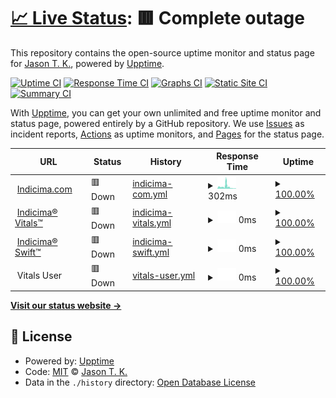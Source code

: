 # [📈 Live Status](https://vitals.indicima.ca): <!--live status--> **🟥 Complete outage**

This repository contains the open-source uptime monitor and status page for [Jason T. K.](https://indicima.ca), powered by [Upptime](https://github.com/upptime/upptime).

[![Uptime CI](https://github.com/indicima/vitals.indicima.ca/workflows/Uptime%20CI/badge.svg)](https://github.com/indicima/vitals.indicima.ca/actions?query=workflow%3A%22Uptime+CI%22)
[![Response Time CI](https://github.com/indicima/vitals.indicima.ca/workflows/Response%20Time%20CI/badge.svg)](https://github.com/indicima/vitals.indicima.ca/actions?query=workflow%3A%22Response+Time+CI%22)
[![Graphs CI](https://github.com/indicima/vitals.indicima.ca/workflows/Graphs%20CI/badge.svg)](https://github.com/indicima/vitals.indicima.ca/actions?query=workflow%3A%22Graphs+CI%22)
[![Static Site CI](https://github.com/indicima/vitals.indicima.ca/workflows/Static%20Site%20CI/badge.svg)](https://github.com/indicima/vitals.indicima.ca/actions?query=workflow%3A%22Static+Site+CI%22)
[![Summary CI](https://github.com/indicima/vitals.indicima.ca/workflows/Summary%20CI/badge.svg)](https://github.com/indicima/vitals.indicima.ca/actions?query=workflow%3A%22Summary+CI%22)

With [Upptime](https://upptime.js.org), you can get your own unlimited and free uptime monitor and status page, powered entirely by a GitHub repository. We use [Issues](https://github.com/indicima/vitals.indicima.ca/issues) as incident reports, [Actions](https://github.com/indicima/vitals.indicima.ca/actions) as uptime monitors, and [Pages](https://vitals.indicima.ca) for the status page.

<!--start: status pages-->
<!-- This summary is generated by Upptime (https://github.com/upptime/upptime) -->
<!-- Do not edit this manually, your changes will be overwritten -->
<!-- prettier-ignore -->
| URL | Status | History | Response Time | Uptime |
| --- | ------ | ------- | ------------- | ------ |
| <img alt="" src="https://icons.duckduckgo.com/ip3/indicima.ca.ico" height="13"> [Indicima.com](https://indicima.ca) | 🟥 Down | [indicima-com.yml](https://github.com/indicima/vitals/commits/HEAD/history/indicima-com.yml) | <details><summary><img alt="Response time graph" src="./graphs/indicima-com/response-time-week.png" height="20"> 302ms</summary><br><a href="https://vitals.indicima.ca/history/indicima-com"><img alt="Response time 466" src="https://img.shields.io/endpoint?url=https%3A%2F%2Fraw.githubusercontent.com%2Findicima%2Fvitals%2FHEAD%2Fapi%2Findicima-com%2Fresponse-time.json"></a><br><a href="https://vitals.indicima.ca/history/indicima-com"><img alt="24-hour response time 105" src="https://img.shields.io/endpoint?url=https%3A%2F%2Fraw.githubusercontent.com%2Findicima%2Fvitals%2FHEAD%2Fapi%2Findicima-com%2Fresponse-time-day.json"></a><br><a href="https://vitals.indicima.ca/history/indicima-com"><img alt="7-day response time 302" src="https://img.shields.io/endpoint?url=https%3A%2F%2Fraw.githubusercontent.com%2Findicima%2Fvitals%2FHEAD%2Fapi%2Findicima-com%2Fresponse-time-week.json"></a><br><a href="https://vitals.indicima.ca/history/indicima-com"><img alt="30-day response time 403" src="https://img.shields.io/endpoint?url=https%3A%2F%2Fraw.githubusercontent.com%2Findicima%2Fvitals%2FHEAD%2Fapi%2Findicima-com%2Fresponse-time-month.json"></a><br><a href="https://vitals.indicima.ca/history/indicima-com"><img alt="1-year response time 466" src="https://img.shields.io/endpoint?url=https%3A%2F%2Fraw.githubusercontent.com%2Findicima%2Fvitals%2FHEAD%2Fapi%2Findicima-com%2Fresponse-time-year.json"></a></details> | <details><summary><a href="https://vitals.indicima.ca/history/indicima-com">100.00%</a></summary><a href="https://vitals.indicima.ca/history/indicima-com"><img alt="All-time uptime 100.00%" src="https://img.shields.io/endpoint?url=https%3A%2F%2Fraw.githubusercontent.com%2Findicima%2Fvitals%2FHEAD%2Fapi%2Findicima-com%2Fuptime.json"></a><br><a href="https://vitals.indicima.ca/history/indicima-com"><img alt="24-hour uptime 100.00%" src="https://img.shields.io/endpoint?url=https%3A%2F%2Fraw.githubusercontent.com%2Findicima%2Fvitals%2FHEAD%2Fapi%2Findicima-com%2Fuptime-day.json"></a><br><a href="https://vitals.indicima.ca/history/indicima-com"><img alt="7-day uptime 100.00%" src="https://img.shields.io/endpoint?url=https%3A%2F%2Fraw.githubusercontent.com%2Findicima%2Fvitals%2FHEAD%2Fapi%2Findicima-com%2Fuptime-week.json"></a><br><a href="https://vitals.indicima.ca/history/indicima-com"><img alt="30-day uptime 100.00%" src="https://img.shields.io/endpoint?url=https%3A%2F%2Fraw.githubusercontent.com%2Findicima%2Fvitals%2FHEAD%2Fapi%2Findicima-com%2Fuptime-month.json"></a><br><a href="https://vitals.indicima.ca/history/indicima-com"><img alt="1-year uptime 100.00%" src="https://img.shields.io/endpoint?url=https%3A%2F%2Fraw.githubusercontent.com%2Findicima%2Fvitals%2FHEAD%2Fapi%2Findicima-com%2Fuptime-year.json"></a></details>
| <img alt="" src="https://icons.duckduckgo.com/ip3/vitals.indicima.ca.ico" height="13"> [Indicima® Vitals™](https://vitals.indicima.ca) | 🟥 Down | [indicima-vitals.yml](https://github.com/indicima/vitals/commits/HEAD/history/indicima-vitals.yml) | <details><summary><img alt="Response time graph" src="./graphs/indicima-vitals/response-time-week.png" height="20"> 0ms</summary><br><a href="https://vitals.indicima.ca/history/indicima-vitals"><img alt="Response time 135" src="https://img.shields.io/endpoint?url=https%3A%2F%2Fraw.githubusercontent.com%2Findicima%2Fvitals%2FHEAD%2Fapi%2Findicima-vitals%2Fresponse-time.json"></a><br><a href="https://vitals.indicima.ca/history/indicima-vitals"><img alt="24-hour response time 0" src="https://img.shields.io/endpoint?url=https%3A%2F%2Fraw.githubusercontent.com%2Findicima%2Fvitals%2FHEAD%2Fapi%2Findicima-vitals%2Fresponse-time-day.json"></a><br><a href="https://vitals.indicima.ca/history/indicima-vitals"><img alt="7-day response time 0" src="https://img.shields.io/endpoint?url=https%3A%2F%2Fraw.githubusercontent.com%2Findicima%2Fvitals%2FHEAD%2Fapi%2Findicima-vitals%2Fresponse-time-week.json"></a><br><a href="https://vitals.indicima.ca/history/indicima-vitals"><img alt="30-day response time 124" src="https://img.shields.io/endpoint?url=https%3A%2F%2Fraw.githubusercontent.com%2Findicima%2Fvitals%2FHEAD%2Fapi%2Findicima-vitals%2Fresponse-time-month.json"></a><br><a href="https://vitals.indicima.ca/history/indicima-vitals"><img alt="1-year response time 135" src="https://img.shields.io/endpoint?url=https%3A%2F%2Fraw.githubusercontent.com%2Findicima%2Fvitals%2FHEAD%2Fapi%2Findicima-vitals%2Fresponse-time-year.json"></a></details> | <details><summary><a href="https://vitals.indicima.ca/history/indicima-vitals">100.00%</a></summary><a href="https://vitals.indicima.ca/history/indicima-vitals"><img alt="All-time uptime 100.00%" src="https://img.shields.io/endpoint?url=https%3A%2F%2Fraw.githubusercontent.com%2Findicima%2Fvitals%2FHEAD%2Fapi%2Findicima-vitals%2Fuptime.json"></a><br><a href="https://vitals.indicima.ca/history/indicima-vitals"><img alt="24-hour uptime 100.00%" src="https://img.shields.io/endpoint?url=https%3A%2F%2Fraw.githubusercontent.com%2Findicima%2Fvitals%2FHEAD%2Fapi%2Findicima-vitals%2Fuptime-day.json"></a><br><a href="https://vitals.indicima.ca/history/indicima-vitals"><img alt="7-day uptime 100.00%" src="https://img.shields.io/endpoint?url=https%3A%2F%2Fraw.githubusercontent.com%2Findicima%2Fvitals%2FHEAD%2Fapi%2Findicima-vitals%2Fuptime-week.json"></a><br><a href="https://vitals.indicima.ca/history/indicima-vitals"><img alt="30-day uptime 100.00%" src="https://img.shields.io/endpoint?url=https%3A%2F%2Fraw.githubusercontent.com%2Findicima%2Fvitals%2FHEAD%2Fapi%2Findicima-vitals%2Fuptime-month.json"></a><br><a href="https://vitals.indicima.ca/history/indicima-vitals"><img alt="1-year uptime 100.00%" src="https://img.shields.io/endpoint?url=https%3A%2F%2Fraw.githubusercontent.com%2Findicima%2Fvitals%2FHEAD%2Fapi%2Findicima-vitals%2Fuptime-year.json"></a></details>
| <img alt="" src="https://icons.duckduckgo.com/ip3/null.ico" height="13"> [Indicima® Swift™](swift.indicima.ca) | 🟥 Down | [indicima-swift.yml](https://github.com/indicima/vitals/commits/HEAD/history/indicima-swift.yml) | <details><summary><img alt="Response time graph" src="./graphs/indicima-swift/response-time-week.png" height="20"> 0ms</summary><br><a href="https://vitals.indicima.ca/history/indicima-swift"><img alt="Response time 74" src="https://img.shields.io/endpoint?url=https%3A%2F%2Fraw.githubusercontent.com%2Findicima%2Fvitals%2FHEAD%2Fapi%2Findicima-swift%2Fresponse-time.json"></a><br><a href="https://vitals.indicima.ca/history/indicima-swift"><img alt="24-hour response time 0" src="https://img.shields.io/endpoint?url=https%3A%2F%2Fraw.githubusercontent.com%2Findicima%2Fvitals%2FHEAD%2Fapi%2Findicima-swift%2Fresponse-time-day.json"></a><br><a href="https://vitals.indicima.ca/history/indicima-swift"><img alt="7-day response time 0" src="https://img.shields.io/endpoint?url=https%3A%2F%2Fraw.githubusercontent.com%2Findicima%2Fvitals%2FHEAD%2Fapi%2Findicima-swift%2Fresponse-time-week.json"></a><br><a href="https://vitals.indicima.ca/history/indicima-swift"><img alt="30-day response time 0" src="https://img.shields.io/endpoint?url=https%3A%2F%2Fraw.githubusercontent.com%2Findicima%2Fvitals%2FHEAD%2Fapi%2Findicima-swift%2Fresponse-time-month.json"></a><br><a href="https://vitals.indicima.ca/history/indicima-swift"><img alt="1-year response time 74" src="https://img.shields.io/endpoint?url=https%3A%2F%2Fraw.githubusercontent.com%2Findicima%2Fvitals%2FHEAD%2Fapi%2Findicima-swift%2Fresponse-time-year.json"></a></details> | <details><summary><a href="https://vitals.indicima.ca/history/indicima-swift">100.00%</a></summary><a href="https://vitals.indicima.ca/history/indicima-swift"><img alt="All-time uptime 100.00%" src="https://img.shields.io/endpoint?url=https%3A%2F%2Fraw.githubusercontent.com%2Findicima%2Fvitals%2FHEAD%2Fapi%2Findicima-swift%2Fuptime.json"></a><br><a href="https://vitals.indicima.ca/history/indicima-swift"><img alt="24-hour uptime 100.00%" src="https://img.shields.io/endpoint?url=https%3A%2F%2Fraw.githubusercontent.com%2Findicima%2Fvitals%2FHEAD%2Fapi%2Findicima-swift%2Fuptime-day.json"></a><br><a href="https://vitals.indicima.ca/history/indicima-swift"><img alt="7-day uptime 100.00%" src="https://img.shields.io/endpoint?url=https%3A%2F%2Fraw.githubusercontent.com%2Findicima%2Fvitals%2FHEAD%2Fapi%2Findicima-swift%2Fuptime-week.json"></a><br><a href="https://vitals.indicima.ca/history/indicima-swift"><img alt="30-day uptime 100.00%" src="https://img.shields.io/endpoint?url=https%3A%2F%2Fraw.githubusercontent.com%2Findicima%2Fvitals%2FHEAD%2Fapi%2Findicima-swift%2Fuptime-month.json"></a><br><a href="https://vitals.indicima.ca/history/indicima-swift"><img alt="1-year uptime 100.00%" src="https://img.shields.io/endpoint?url=https%3A%2F%2Fraw.githubusercontent.com%2Findicima%2Fvitals%2FHEAD%2Fapi%2Findicima-swift%2Fuptime-year.json"></a></details>
| <img alt="" src="https://icons.duckduckgo.com/ip3/null.ico" height="13"> Vitals User | 🟥 Down | [vitals-user.yml](https://github.com/indicima/vitals/commits/HEAD/history/vitals-user.yml) | <details><summary><img alt="Response time graph" src="./graphs/vitals-user/response-time-week.png" height="20"> 0ms</summary><br><a href="https://vitals.indicima.ca/history/vitals-user"><img alt="Response time 0" src="https://img.shields.io/endpoint?url=https%3A%2F%2Fraw.githubusercontent.com%2Findicima%2Fvitals%2FHEAD%2Fapi%2Fvitals-user%2Fresponse-time.json"></a><br><a href="https://vitals.indicima.ca/history/vitals-user"><img alt="24-hour response time 0" src="https://img.shields.io/endpoint?url=https%3A%2F%2Fraw.githubusercontent.com%2Findicima%2Fvitals%2FHEAD%2Fapi%2Fvitals-user%2Fresponse-time-day.json"></a><br><a href="https://vitals.indicima.ca/history/vitals-user"><img alt="7-day response time 0" src="https://img.shields.io/endpoint?url=https%3A%2F%2Fraw.githubusercontent.com%2Findicima%2Fvitals%2FHEAD%2Fapi%2Fvitals-user%2Fresponse-time-week.json"></a><br><a href="https://vitals.indicima.ca/history/vitals-user"><img alt="30-day response time 0" src="https://img.shields.io/endpoint?url=https%3A%2F%2Fraw.githubusercontent.com%2Findicima%2Fvitals%2FHEAD%2Fapi%2Fvitals-user%2Fresponse-time-month.json"></a><br><a href="https://vitals.indicima.ca/history/vitals-user"><img alt="1-year response time 0" src="https://img.shields.io/endpoint?url=https%3A%2F%2Fraw.githubusercontent.com%2Findicima%2Fvitals%2FHEAD%2Fapi%2Fvitals-user%2Fresponse-time-year.json"></a></details> | <details><summary><a href="https://vitals.indicima.ca/history/vitals-user">100.00%</a></summary><a href="https://vitals.indicima.ca/history/vitals-user"><img alt="All-time uptime 100.00%" src="https://img.shields.io/endpoint?url=https%3A%2F%2Fraw.githubusercontent.com%2Findicima%2Fvitals%2FHEAD%2Fapi%2Fvitals-user%2Fuptime.json"></a><br><a href="https://vitals.indicima.ca/history/vitals-user"><img alt="24-hour uptime 100.00%" src="https://img.shields.io/endpoint?url=https%3A%2F%2Fraw.githubusercontent.com%2Findicima%2Fvitals%2FHEAD%2Fapi%2Fvitals-user%2Fuptime-day.json"></a><br><a href="https://vitals.indicima.ca/history/vitals-user"><img alt="7-day uptime 100.00%" src="https://img.shields.io/endpoint?url=https%3A%2F%2Fraw.githubusercontent.com%2Findicima%2Fvitals%2FHEAD%2Fapi%2Fvitals-user%2Fuptime-week.json"></a><br><a href="https://vitals.indicima.ca/history/vitals-user"><img alt="30-day uptime 100.00%" src="https://img.shields.io/endpoint?url=https%3A%2F%2Fraw.githubusercontent.com%2Findicima%2Fvitals%2FHEAD%2Fapi%2Fvitals-user%2Fuptime-month.json"></a><br><a href="https://vitals.indicima.ca/history/vitals-user"><img alt="1-year uptime 100.00%" src="https://img.shields.io/endpoint?url=https%3A%2F%2Fraw.githubusercontent.com%2Findicima%2Fvitals%2FHEAD%2Fapi%2Fvitals-user%2Fuptime-year.json"></a></details>

<!--end: status pages-->

[**Visit our status website →**](https://vitals.indicima.ca)

## 📄 License

- Powered by: [Upptime](https://github.com/upptime/upptime)
- Code: [MIT](./LICENSE) © [Jason T. K.](https://indicima.ca)
- Data in the `./history` directory: [Open Database License](https://opendatacommons.org/licenses/odbl/1-0/)
